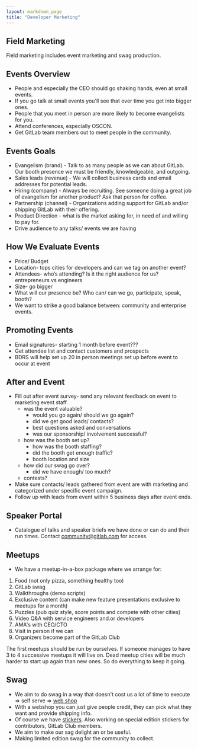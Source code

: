 ```yaml
---
layout: markdown_page
title: "Developer Marketing"
---
```


## Field Marketing

Field marketing includes event marketing and swag production.  

## Events Overview

* People and especially the CEO should go shaking hands, even at small events.
* If you go talk at small events you'll see that over time you get into bigger ones.
* People that you meet in person are more likely to become evangelists for you.
* Attend conferences, especially OSCON.
* Get GitLab team members out to meet people in the community.

## Events Goals
- Evangelism (brand) - Talk to as many people as we can about GitLab. Our booth presence we must be friendly, knowledgeable, and outgoing. 
- Sales leads (revenue) - We will collect business cards and email addresses for potential leads. 
- Hiring (company) - Always be recruiting. See someone doing a great job of evangelism for another product? Ask that person for coffee.
- Partnership (channel) - Organizations adding support for GitLab and/or shipping GitLab with their offering.
- Product Direction - what is the market asking for, in need of and willing to pay for.  
- Drive audience to any talks/ events we are having

## How We Evaluate Events
- Price/ Budget 
- Location- tops cities for developers and can we tag on another event?
- Attendees- who’s attending? Is it the right audience for us? entrepreneurs vs engineers 
- Size- go bigger
- What will our presence be? Who can/ can we go, participate, speak, booth?
- We want to strike a good balance between: community and enterprise events.

## Promoting Events
- Email signatures- starting 1 month before event???
- Get attendee list and contact customers and prospects
- BDRS will help set up 20 in person meetings set up before event to occur at event


## After and Event

- Fill out after event survey- send any relevant feedback on event to marketing event staff. 
    - was the event valuable?
        - would you go again/ should we go again?
        - did we get good leads/ contacts?
        - best questions asked and conversations
        - was our sponsorship/ involvement successful?
    - how was the booth set up?
        - how was the booth staffing?
        - did the booth get enough traffic?
        - booth location and size
    - how did our swag go over?
        - did we have enough/ too much?
    - contests?
- Make sure contacts/ leads gathered from event are with marketing and categorized under specific event campaign.
- Follow up with leads from event within 5 business days after event ends.


## Speaker Portal

* Catalogue of talks and speaker briefs we have done or can do and their run times.  Contact community@gitlab.com for access.

## Meetups

* We have a meetup-in-a-box package where we arrange for:

1. Food (not only pizza, something healthy too)
1. GitLab swag
1. Walkthroughs (demo scripts)
1. Exclusive content (can make new feature presentations exclusive to meetups for a month)
1. Puzzles (pub quiz style, score points and compete with other cities)
1. Video Q&A with service engineers and.or developers
1. AMA's with CEO/CTO
1. Visit in person if we can
1. Organizers become part of the GitLab Club

The first meetups should be run by ourselves.
If someone manages to have 3 to 4 successive meetups it will live on.
Dead meetup cities will be much harder to start up again than new ones.
So do everything to keep it going.

## Swag

* We aim to do swag in a way that doesn't cost us a lot of time to execute => self serve => [web shop](https://gitlab.mybrightsites.com/)
* With a webshop you can just give people credit, they can pick what they want and provide shipping info.
* Of course we have [stickers](http://opensource.com/business/15/11/open-source-stickers). Also working on special edition stickers for contributors, GitLab Club members.
* We aim to make our sag delight an or be useful.
* Making limited edition swag for the community to collect. 

